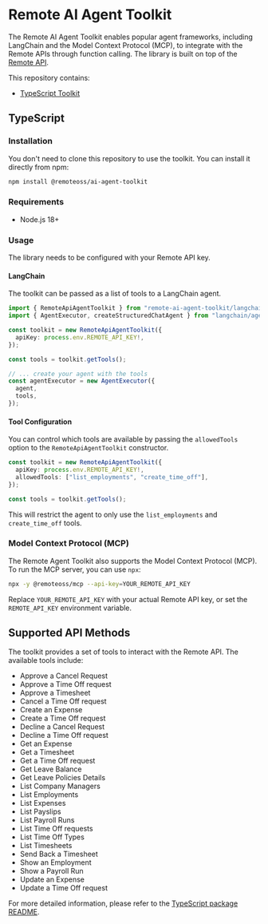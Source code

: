 # Remote AI Agent Toolkit

The Remote AI Agent Toolkit enables popular agent frameworks, including LangChain and the Model Context Protocol (MCP), to integrate with the Remote APIs through function calling. The library is built on top of the [Remote API](https://developer.remote.com/docs/getting-started).

This repository contains:

- [TypeScript Toolkit](./typescript)

## TypeScript

### Installation

You don't need to clone this repository to use the toolkit. You can install it directly from npm:

```bash
npm install @remoteoss/ai-agent-toolkit
```

### Requirements

- Node.js 18+

### Usage

The library needs to be configured with your Remote API key.

#### LangChain

The toolkit can be passed as a list of tools to a LangChain agent.

```typescript
import { RemoteApiAgentToolkit } from "remote-ai-agent-toolkit/langchain";
import { AgentExecutor, createStructuredChatAgent } from "langchain/agents";

const toolkit = new RemoteApiAgentToolkit({
  apiKey: process.env.REMOTE_API_KEY!,
});

const tools = toolkit.getTools();

// ... create your agent with the tools
const agentExecutor = new AgentExecutor({
  agent,
  tools,
});
```

#### Tool Configuration

You can control which tools are available by passing the `allowedTools` option to the `RemoteApiAgentToolkit` constructor.

```typescript
const toolkit = new RemoteApiAgentToolkit({
  apiKey: process.env.REMOTE_API_KEY!,
  allowedTools: ["list_employments", "create_time_off"],
});

const tools = toolkit.getTools();
```

This will restrict the agent to only use the `list_employments` and `create_time_off` tools.

### Model Context Protocol (MCP)

The Remote Agent Toolkit also supports the Model Context Protocol (MCP). To run the MCP server, you can use `npx`:

```bash
npx -y @remoteoss/mcp --api-key=YOUR_REMOTE_API_KEY
```

Replace `YOUR_REMOTE_API_KEY` with your actual Remote API key, or set the `REMOTE_API_KEY` environment variable.

## Supported API Methods

The toolkit provides a set of tools to interact with the Remote API. The available tools include:

- Approve a Cancel Request
- Approve a Time Off request
- Approve a Timesheet
- Cancel a Time Off request
- Create an Expense
- Create a Time Off request
- Decline a Cancel Request
- Decline a Time Off request
- Get an Expense
- Get a Timesheet
- Get a Time Off request
- Get Leave Balance
- Get Leave Policies Details
- List Company Managers
- List Employments
- List Expenses
- List Payslips
- List Payroll Runs
- List Time Off requests
- List Time Off Types
- List Timesheets
- Send Back a Timesheet
- Show an Employment
- Show a Payroll Run
- Update an Expense
- Update a Time Off request

For more detailed information, please refer to the [TypeScript package README](./typescript/README.md).
